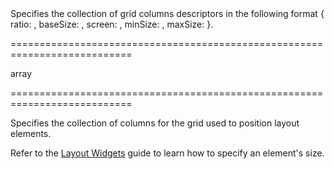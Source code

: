 <!--**
/*-------------------------------------------
    Auto-generated file. Do not modify.
-------------------------------------------

**-->
<!--d-->Specifies the collection of grid columns descriptors in the following format { ratio: , baseSize: , screen: , minSize: , maxSize: }.<!--/d-->
===========================================================================
<!--type-->array<!--/type-->
===========================================================================

<!--shortDescription-->
Specifies the collection of columns for the grid used to position layout elements.
<!--/shortDescription-->

<!--fullDescription-->
Refer to the [Layout Widgets](/Documentation/Guide/UI_Widgets/UI_Widget_Categories/Layout_Widgets/#Specify_An_Element_Size) guide to learn how to specify an element's size.


<!--/fullDescription-->